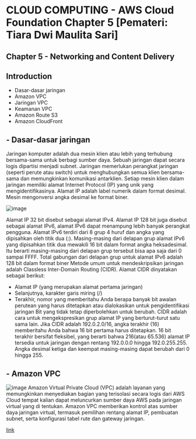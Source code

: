 
# CLOUD COMPUTING - AWS Cloud Foundation Chapter 5 [Pemateri: Tiara Dwi Maulita Sari]
## Chapter 5 - Networking and Content Delivery
## Introduction
- Dasar-dasar jaringan
- Amazon VPC
- Jaringan VPC
- Keamanan VPC
- Amazon Route S3
- Amazon CloudFront

## - Dasar-dasar jaringan
  Jaringan komputer adalah dua mesin klien atau lebih yang terhubung bersama-sama untuk berbagi sumber daya. Sebuah jaringan dapat secara logis dipartisi menjadi subnet. Jaringan memerlukan perangkat jaringan (seperti perute atau switch) untuk menghubungkan semua klien bersama-sama dan memungkinkan komunikasi antarklien.
  Setiap mesin klien dalam jaringan memiliki alamat Internet Protocol (IP) yang unik yang mengidentifikasinya. Alamat IP adalah label numerik dalam format desimal. Mesin mengonversi angka desimal ke format biner.
  
![image](https://github.com/fiakholida/100DaysOfCloud/assets/140806089/c8598e0f-7458-42fb-9112-fb6fe0a18b46)

  Alamat IP 32 bit disebut sebagai alamat IPv4. Alamat IP 128 bit juga disebut sebagai alamat IPv6, alamat IPv6 dapat menampung lebih banyak perangkat pengguna.
  Alamat IPv6 terdiri dari 8 grup 4 huruf dan angka yang dipisahkan oleh titik dua (:). Masing-masing dari delapan grup alamat IPv6 yang dipisahkan titik dua mewakili 16 bit dalam format angka heksadesimal. Itu berarti masing-masing dari delapan grup tersebut bisa apa saja dari 0 sampai FFFF. Total gabungan dari delapan grup untuk alamat IPv6 adalah 128 bit dalam format biner
  Metode umum untuk mendeskripsikan jaringan adalah Classless Inter-Domain Routing (CIDR). Alamat CIDR dinyatakan sebagai berikut:
  - Alamat IP (yang merupakan alamat pertama jaringan)
  - Selanjutnya, karakter garis miring (/)
  - Terakhir, nomor yang memberitahu Anda berapa banyak bit awalan perutean yang harus ditetapkan atau dialokasikan untuk pengidentifikasi jaringan
  Bit yang tidak tetap diperbolehkan untuk berubah. CIDR adalah cara untuk mengekspresikan grup alamat IP yang berturut-turut satu sama lain. Jika CIDR adalah 192.0.2.0/16, angka terakhir (16) memberitahu Anda bahwa 16 bit pertama harus ditetapkan. 16 bit terakhir bersifat fleksibel, yang berarti bahwa 216(atau 65.536) alamat IP tersedia untuk jaringan dengan rentang 192.0.0.0 hingga 192.0.255.255. Angka desimal ketiga dan keempat masing-masing dapat berubah dari 0 hingga 255.

## - Amazon VPC
![image](https://github.com/fiakholida/100DaysOfCloud/assets/140806089/e1f3dced-c3d9-4a9e-8580-24136fb0df61)
  Amazon Virtual Private Cloud (VPC) adalah layanan yang memungkinkan menyediakan bagian yang terisolasi secara logis dari AWS Cloud tempat kalian dapat meluncurkan sumber daya AWS pada jaringan virtual yang di tentukan.
  Amazon VPC memberikan kontrol atas sumber daya jaringan virtual, termasuk pemilihan rentang alamat IP, pembuatan subnet, serta konfigurasi tabel rute dan gateway jaringan. 


[link](link)
